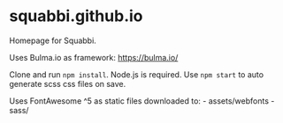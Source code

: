 # squabbi.github.io
Homepage for Squabbi.

Uses Bulma.io as framework: https://bulma.io/

Clone and run `npm install`. Node.js is required.
Use `npm start` to auto generate scss css files on save.

Uses FontAwesome ^5 as static files downloaded to:
    - assets/webfonts
    - sass/